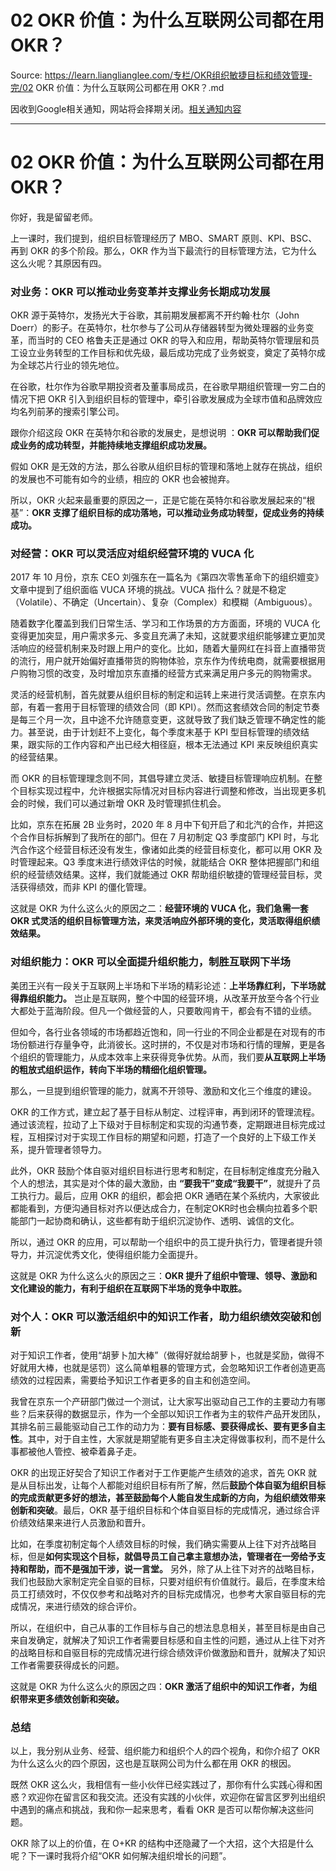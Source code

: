 # 02  OKR 价值：为什么互联网公司都在用 OKR？ 

Source: https://learn.lianglianglee.com/专栏/OKR组织敏捷目标和绩效管理-完/02  OKR 价值：为什么互联网公司都在用 OKR？.md

因收到Google相关通知，网站将会择期关闭。[相关通知内容](https://lumendatabase.org/notices/44265620)

---

# 02 OKR 价值：为什么互联网公司都在用 OKR？

你好，我是留留老师。

上一课时，我们提到，组织目标管理经历了 MBO、SMART 原则、KPI、BSC、再到 OKR 的多个阶段。那么，OKR 作为当下最流行的目标管理方法，它为什么这么火呢？其原因有四。

### 对业务：OKR 可以推动业务变革并支撑业务长期成功发展

OKR 源于英特尔，发扬光大于谷歌，其前期发展都离不开约翰·杜尔（John Doerr）的影子。在英特尔，杜尔参与了公司从存储器转型为微处理器的业务变革，而当时的 CEO 格鲁夫正是通过 OKR 的导入和应用，帮助英特尔管理层和员工设立业务转型的工作目标和优先级，最后成功完成了业务蜕变，奠定了英特尔成为全球芯片行业的领先地位。

在谷歌，杜尔作为谷歌早期投资者及董事局成员，在谷歌早期组织管理一穷二白的情况下把 OKR 引入到组织目标的管理中，牵引谷歌发展成为全球市值和品牌效应均名列前茅的搜索引擎公司。

跟你介绍这段 OKR 在英特尔和谷歌的发展史，是想说明 ：**OKR 可以帮助我们促成业务的成功转型，并能持续地支撑组织成功发展。**

假如 OKR 是无效的方法，那么谷歌从组织目标的管理和落地上就存在挑战，组织的发展也不可能有如今的业绩，相应的 OKR 也会被抛弃。

所以，OKR 火起来最重要的原因之一，正是它能在英特尔和谷歌发展起来的“根基”：**OKR 支撑了组织目标的成功落地，可以推动业务成功转型，促成业务的持续成功。**

### 对经营：OKR 可以灵活应对组织经营环境的 VUCA 化

2017 年 10 月份，京东 CEO 刘强东在一篇名为《第四次零售革命下的组织嬗变》文章中提到了组织面临 VUCA 环境的挑战。VUCA 指什么？就是不稳定（Volatile）、不确定（Uncertain）、复杂（Complex）和模糊（Ambiguous）。

随着数字化覆盖到我们日常生活、学习和工作场景的方方面面，环境的 VUCA 化变得更加突显，用户需求多元、多变且充满了未知，这就要求组织能够建立更加灵活响应的经营机制来及时跟上用户的变化。比如，随着大量网红在抖音上直播带货的流行，用户就开始偏好直播带货的购物体验，京东作为传统电商，就需要根据用户购物习惯的改变，及时增加京东直播的经营方式来满足用户多元的购物需求。

灵活的经营机制，首先就要从组织目标的制定和运转上来进行灵活调整。在京东内部，有着一套用于目标管理的绩效合同（即 KPI）。然而这套绩效合同的制定节奏是每三个月一次，且中途不允许随意变更，这就导致了我们缺乏管理不确定性的能力。甚至说，由于计划赶不上变化，每个季度末基于 KPI 型目标管理的绩效结果，跟实际的工作内容和产出已经大相径庭，根本无法通过 KPI 来反映组织真实的经营结果。

而 OKR 的目标管理理念则不同，其倡导建立灵活、敏捷目标管理响应机制。在整个目标实现过程中，允许根据实际情况对目标内容进行调整和修改，当出现更多机会的时候，我们可以通过新增 OKR 及时管理抓住机会。

比如，京东在拓展 2B 业务时，2020 年 8 月中下旬开启了和北汽的合作，并把这个合作目标拆解到了我所在的部门。但在 7 月初制定 Q3 季度部门 KPI 时，与北汽合作这个经营目标还没有发生，像诸如此类的经营目标变化，都可以用 OKR 及时管理起来。Q3 季度末进行绩效评估的时候，就能结合 OKR 整体把握部门和组织的经营绩效结果。这样，我们就能通过 OKR 帮助组织敏捷的管理经营目标，灵活获得绩效，而非 KPI 的僵化管理。

这就是 OKR 为什么这么火的原因之二：**经营环境的 VUCA 化，我们急需一套 OKR 式灵活的组织目标管理方法，来灵活响应外部环境的变化，灵活取得组织绩效结果。**

### 对组织能力：OKR 可以全面提升组织能力，制胜互联网下半场

美团王兴有一段关于互联网上半场和下半场的精彩论述：**上半场靠红利，下半场就得靠组织能力。** 岂止是互联网，整个中国的经营环境，从改革开放至今各个行业大都处于蓝海阶段。但凡一个做经营的人，只要敢闯肯干，都会有不错的业绩。

但如今，各行业各领域的市场都趋近饱和，同一行业的不同企业都是在对现有的市场份额进行存量争夺，此消彼长。这时拼的，不仅是对市场和行情的理解，更是各个组织的管理能力，从成本效率上来获得竞争优势。从而，我们要**从互联网上半场的粗放式组织运作，转向下半场的精细化组织管理。**

那么，一旦提到组织管理的能力，就离不开领导、激励和文化三个维度的建设。

OKR 的工作方式，建立起了基于目标从制定、过程评审，再到闭环的管理流程。通过该流程，拉动了上下级对于目标制定和实现的沟通节奏，定期跟进目标完成过程，互相探讨对于实现工作目标的期望和问题，打造了一个良好的上下级工作关系，提升管理者领导力。

此外，OKR 鼓励个体自驱对组织目标进行思考和制定，在目标制定维度充分融入个人的想法，其实是对个体的最大激励，由 **“要我干”变成“我要干”**，就提升了员工执行力。最后，应用 OKR 的组织，都会把 OKR 通晒在某个系统内，大家彼此都能看到，方便沟通目标对齐以便达成合力，在制定OKR时也会横向拉着多个职能部门一起协商和确认，这些都有助于组织沉淀协作、透明、诚信的文化。

所以，通过 OKR 的应用，可以帮助一个组织中的员工提升执行力，管理者提升领导力，并沉淀优秀文化，使得组织能力全面提升。

这就是 OKR 为什么这么火的原因之三：**OKR 提升了组织中管理、领导、激励和文化建设的能力，有利于组织在互联网下半场的竞争中取胜。**

### 对个人：OKR 可以激活组织中的知识工作者，助力组织绩效突破和创新

对于知识工作者，使用“胡萝卜加大棒”（做得好就给胡萝卜，也就是奖励，做得不好就用大棒，也就是惩罚）这么简单粗暴的管理方式，会忽略知识工作者创造更高绩效的过程因素，需要给予知识工作者更多的自主和创造空间。

我曾在京东一个产研部门做过一个测试，让大家写出驱动自己工作的主要动力有哪些？后来获得的数据显示，作为一个全部以知识工作者为主的软件产品开发团队，其排名前三最能驱动自己工作的动力为：**要有目标感、要获得成长、要有更多自主性**。其中，对于自主性，大家就是期望能有更多自主决定得做事权利，而不是什么事都被他人管控、被牵着鼻子走。

OKR 的出现正好契合了知识工作者对于工作更能产生绩效的追求，首先 OKR 就是从目标出发，让每个人都能对组织目标有所了解，然后**鼓励个体自驱为组织目标的完成贡献更多好的想法，甚至鼓励每个人能自发生成新的方向，为组织绩效带来创新和突破**。最后，OKR 基于组织目标和个体自驱目标的完成情况，通过综合评价绩效结果来进行人员激励和晋升。

比如，在季度初制定每个人绩效目标的时候，我们确实需要从上往下对齐战略目标，但是**如何实现这个目标，就倡导员工自己拿主意想办法，管理者在一旁给予支持和帮助，而不是强加干涉，说一言堂。** 另外，除了从上往下对齐的战略目标，我们也鼓励大家制定完全自驱的目标，只要对组织有价值就行。最后，在季度末给员工打绩效时，不仅仅参考和战略对齐的目标完成情况，也参考大家自驱目标的完成情况，来进行绩效的综合评价。

所以，在组织中，自己从事的工作目标与自己的想法息息相关，甚至目标是由自己来自发确定，就解决了知识工作者需要目标感和自主性的问题，通过从上往下对齐的战略目标和自驱目标的完成情况进行综合绩效评价做激励和晋升，就解决了知识工作者需要获得成长的问题。

这就是 OKR 为什么这么火的原因之四：**OKR 激活了组织中的知识工作者，为组织带来更多绩效创新和突破。**

### 总结

以上，我分别从业务、经营、组织能力和组织个人的四个视角，和你介绍了 OKR 为什么这么火的四个原因，这也是互联网公司为什么都在用 OKR 的根因。

既然 OKR 这么火，我相信有一些小伙伴已经实践过了，那你有什么实践心得和困惑？欢迎你在留言区和我交流。还没有实践的小伙伴，欢迎你在留言区罗列出组织中遇到的痛点和挑战，我和你一起来思考，看看 OKR 是否可以帮你解决这些问题。

OKR 除了以上的价值，在 O+KR 的结构中还隐藏了一个大招，这个大招是什么呢？下一课时我将介绍“OKR 如何解决组织增长的问题”。